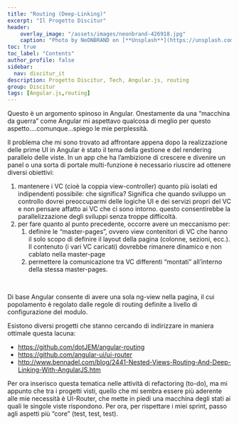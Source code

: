 ```yaml
---
title: "Routing (Deep-Linking)"
excerpt: "Il Progetto Discitur"
header:
    overlay_image: "/assets/images/neonbrand-426918.jpg"
    caption: "Photo by NeONBRAND on [**Unsplash**](https://unsplash.com/photos/zFSo6bnZJTw)"
toc: true
toc_label: "Contents"
author_profile: false
sidebar:
  nav: discitur_it
description: Progetto Discitur, Tech, Angular.js, routing
group: Discitur
tags: [Angular.js,routing]
---
```


Questo è un argomento spinoso in Angular. Onestamente da una “macchina da
guerra” come Angular mi aspettavo qualcosa di meglio per questo
aspetto….comunque…spiego le mie perplessità.

Il problema che mi sono trovato ad affrontare appena dopo la realizzazione
delle prime UI in Angular è stato il tema della gestione e del rendering parallelo
delle viste. In un app che ha l’ambizione di crescere e divenire un panel o una
sorta di portale multi-funzione è necessario riuscire ad ottenere diversi
obiettivi:

1. mantenere i VC (cioè la coppia
     view-controller) quanto più isolati ed indipendenti possibile: che
     significa? Significa che quando sviluppo un controllo dovrei preoccuparmi
     delle logiche UI e dei servizi propri del VC e non pensare affatto ai VC
     che ci sono intorno. questo consentirebbe la parallelizzazione degli
     sviluppi senza troppe difficoltà. 
2. per fare quanto al punto precedente, occorre
     avere un meccanismo per:
    1. definire le “master-pages”, ovvero view
      contenitori di VC che hanno il solo scopo di definire il layout della
      pagina (colonne, sezioni, ecc.). Il contenuto (i vari VC caricati)
      dovrebbe rimanere dinamico e non cablato nella master-page
    2. permettere la comunicazione tra VC differenti
      “montati” all’interno della stessa master-pages.

 

Di base Angular consente di avere una sola ng-view nella pagina, il cui
popolamento è regolato dalle regole di routing definite a livello di
configurazione del modulo.

Esistono diversi progetti che stanno cercando di indirizzare in maniera
ottimale questa lacuna:

- <a href="https://github.com/dotJEM/angular-routing" target="_blank">https://github.com/dotJEM/angular-routing</a>
- <a href="https://github.com/angular-ui/ui-router" target="_blank">https://github.com/angular-ui/ui-router</a>
- <a href="http://www.bennadel.com/blog/2441-Nested-Views-Routing-And-Deep-Linking-With-AngularJS.htm" target="_blank">http://www.bennadel.com/blog/2441-Nested-Views-Routing-And-Deep-Linking-With-AngularJS.htm</a>


Per ora inserisco questa tematica nelle attività di refactoring (to-do), ma
mi appunto che tra i progetti visti, quello che mi sembra essere più aderente
alle mie necessità è UI-Router, che mette in piedi una macchina degli stati ai
quali le singole viste rispondono. Per ora, per rispettare i miei sprint, passo
agli aspetti più “core” (test, test, test).